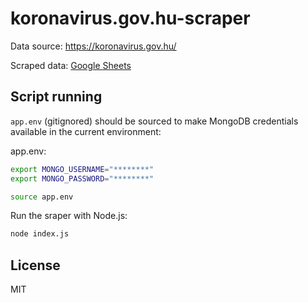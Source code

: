 # koronavirus.gov.hu-scraper

Data source: https://koronavirus.gov.hu/

Scraped data: [Google Sheets](https://docs.google.com/spreadsheets/d/15qn3VUl0H-C5ePOG3EtX4N2ZGe0j4BMqJvJIoBm1PqI/edit#gid=0)

## Script running

`app.env` (gitignored) should be sourced to make MongoDB credentials available in the current environment:

app.env:

```bash
export MONGO_USERNAME="********"
export MONGO_PASSWORD="********"
```

```bash
source app.env
```

Run the sraper with Node.js:

```bash
node index.js
```

## License

MIT
